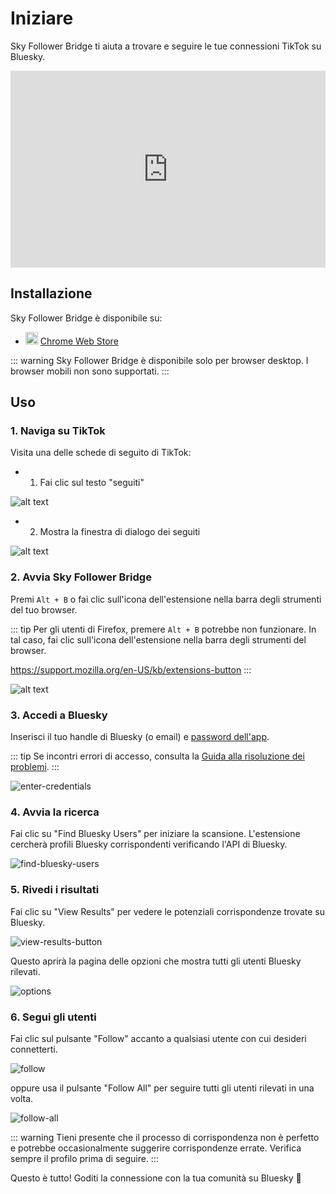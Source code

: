 # Iniziare

Sky Follower Bridge ti aiuta a trovare e seguire le tue connessioni TikTok su Bluesky.

<iframe width="100%" height="315" src="https://www.youtube.com/embed/aEUYti6R7Hg?si=IsbEsMsJ7_Zyngkr" title="Lettore video di YouTube" frameborder="0" allow="accelerometer; autoplay; clipboard-write; encrypted-media; gyroscope; picture-in-picture; web-share" referrerpolicy="strict-origin-when-cross-origin" allowfullscreen></iframe>

## Installazione

Sky Follower Bridge è disponibile su:

<ul class="install-list">
  <li>
    <img src="/images/icon-chrome.svg" width="20" height="20">
    <a href="https://chrome.google.com/webstore/detail/sky-follower-bridge/behhbpbpmailcnfbjagknjngnfdojpko" target="_blank" rel="noopener noreferrer" class="gtm-link-to-store">Chrome Web Store</a>
  </li>
</ul>

::: warning
Sky Follower Bridge è disponibile solo per browser desktop. I browser mobili non sono supportati.
:::

## Uso

### 1. Naviga su TikTok

Visita una delle schede di seguito di TikTok:

- 1. Fai clic sul testo "seguiti"

![alt text](/images/tiktok-click-following.png)

- 2. Mostra la finestra di dialogo dei seguiti

![alt text](/images/tiktok-show-following-dialog.png)

### 2. Avvia Sky Follower Bridge

Premi `Alt + B` o fai clic sull'icona dell'estensione nella barra degli strumenti del tuo browser.

::: tip
Per gli utenti di Firefox, premere `Alt + B` potrebbe non funzionare. In tal caso, fai clic sull'icona dell'estensione nella barra degli strumenti del browser.

https://support.mozilla.org/en-US/kb/extensions-button
:::

![alt text](/images/instagram-open-extension.png)

### 3. Accedi a Bluesky

Inserisci il tuo handle di Bluesky (o email) e [password dell'app](https://bsky.app/settings/app-passwords).

::: tip
Se incontri errori di accesso, consulta la [Guida alla risoluzione dei problemi](/it/troubleshooting).
:::

![enter-credentials](/images/enter-credentials.png)

### 4. Avvia la ricerca

Fai clic su "Find Bluesky Users" per iniziare la scansione. L'estensione cercherà profili Bluesky corrispondenti verificando l'API di Bluesky.

![find-bluesky-users](/images/scan-users.png)

### 5. Rivedi i risultati

Fai clic su "View Results" per vedere le potenziali corrispondenze trovate su Bluesky.

![view-results-button](/images/click-results.png)

Questo aprirà la pagina delle opzioni che mostra tutti gli utenti Bluesky rilevati.

![options](/images/options.png)

### 6. Segui gli utenti

Fai clic sul pulsante "Follow" accanto a qualsiasi utente con cui desideri connetterti.

![follow](/images/click-follow-btn.png)

oppure usa il pulsante "Follow All" per seguire tutti gli utenti rilevati in una volta.

![follow-all](/images/follow-all-btn.png)

::: warning
Tieni presente che il processo di corrispondenza non è perfetto e potrebbe occasionalmente suggerire corrispondenze errate. Verifica sempre il profilo prima di seguire.
:::

Questo è tutto! Goditi la connessione con la tua comunità su Bluesky 🎉 
